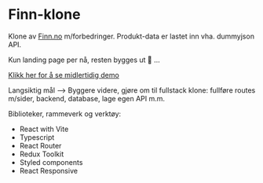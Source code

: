 # Finn-klone 

Klone av <a href = "https://www.finn.no" target="_blank">Finn.no</a> m/forbedringer.
Produkt-data er lastet inn vha. dummyjson API.

Kun landing page per nå, resten bygges ut 🔧 ...

<a href = "https://64f4c5f4d2209b366f574bcb--jade-banoffee-af1d6c.netlify.app/">Klikk her for å se midlertidig demo</a>

Langsiktig mål --> Byggere videre, gjøre om til fullstack klone: fullføre routes m/sider, backend, database, lage
egen API m.m.

Biblioteker, rammeverk og verktøy: 

- React with Vite
- Typescript
- React Router
- Redux Toolkit
- Styled components
- React Responsive 
